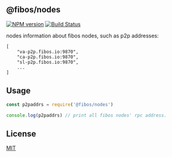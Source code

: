 ## @fibos/nodes

[![NPM version](https://img.shields.io/npm/v/@fibos/nodes.svg)](https://www.npmjs.org/package/@fibos/nodes)
[![Build Status](https://travis-ci.org/fibos-modules/nodes.svg)](https://travis-ci.org/fibos-modules/nodes)

nodes information about fibos nodes, such as p2p addresses:

```
[
    "va-p2p.fibos.io:9870",
    "ca-p2p.fibos.io:9870",
    "sl-p2p.fibos.io:9870",
    ...
]
```
## Usage

```javascript
const p2paddrs = require('@fibos/nodes')

console.log(p2paddrs) // print all fibos nodes' rpc address.
```

## License

[MIT](LICENSE)

